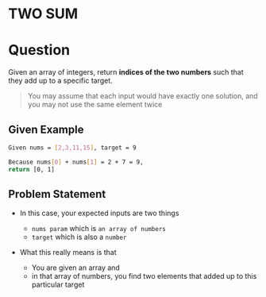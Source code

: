 # TWO SUM

# Question

Given an array of integers, return **indices of the two numbers** such that they add up to a specific target.

> You may assume that each input would have exactly one solution, and you may not use the same element twice

## Given Example

```bash
Given nums = [2,3,11,15], target = 9

Because nums[0] + nums[1] = 2 + 7 = 9,
return [0, 1]
```

## Problem Statement

- In this case, your expected inputs are two things

  - `nums param` which is `an array of numbers`
  - `target` which is also a `number`

- What this really means is that
  - You are given an array and
  - in that array of numbers, you find two elements that added up to this particular target
